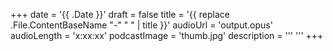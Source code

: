 +++
date = '{{ .Date }}'
draft = false
title = '{{ replace .File.ContentBaseName "-" " " | title }}'
audioUrl = 'output.opus'
audioLength = 'x:xx:xx'
podcastImage = 'thumb.jpg'
description = '''
'''
+++
